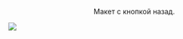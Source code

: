 <div style="text-align: center; display: inline;">
<p>Макет с кнопкой назад.</p>
<img src="https://github.com/osifata/QML/assets/103882155/7652d3dd-5a01-4437-a59f-191111935d04"/>
</div>